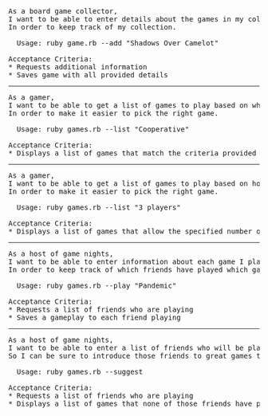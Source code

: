 <pre>As a board game collector,
I want to be able to enter details about the games in my collection
In order to keep track of my collection.

  Usage: ruby game.rb --add "Shadows Over Camelot"

Acceptance Criteria:
* Requests additional information
* Saves game with all provided details</pre>

***

<pre>As a gamer,
I want to be able to get a list of games to play based on what I'm in the mood for
In order to make it easier to pick the right game.

  Usage: ruby games.rb --list "Cooperative"

Acceptance Criteria:
* Displays a list of games that match the criteria provided</pre>

***

<pre>As a gamer,
I want to be able to get a list of games to play based on how many people are playing
In order to make it easier to pick the right game.

  Usage: ruby games.rb --list "3 players"

Acceptance Criteria:
* Displays a list of games that allow the specified number of players</pre>

***

<pre>As a host of game nights,
I want to be able to enter information about each game I play with whom
In order to keep track of which friends have played which games.

  Usage: ruby games.rb --play "Pandemic"

Acceptance Criteria:
* Requests a list of friends who are playing
* Saves a gameplay to each friend playing</pre>

***

<pre>As a host of game nights,
I want to be able to enter a list of friends who will be playing and get suggestions for new games
So I can be sure to introduce those friends to great games they haven't played.

  Usage: ruby games.rb --suggest

Acceptance Criteria:
* Requests a list of friends who are playing
* Displays a list of games that none of those friends have played</pre>

